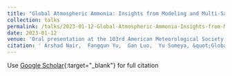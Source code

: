 ```yaml
---
title: "Global Atmospheric Ammonia: Insights from Modeling and Multi-Satellite Measurements"
collection: talks
permalink: /talks/2023-01-12-Global-Atmospheric-Ammonia-Insights-from-Modeling-and-Multi-Satellite-Measurements
date: 2023-01-12
venue: 'Oral presentation at the 103rd American Meteorological Society (AMS) Annual Meeting, Virtual* - COVID-19 got me in 2023'
citation: ' Arshad Nair,  Fangqun Yu,  Gan Luo,  Yu Someya, &quot;Global Atmospheric Ammonia: Insights from Modeling and Multi-Satellite Measurements.&quot; Oral presentation at the 103rd American Meteorological Society (AMS) Annual Meeting, Virtual* - COVID-19 got me in 2023, 2023.'
---
```

Use [Google Scholar](https://scholar.google.com/scholar?q=Global+Atmospheric+Ammonia:+Insights+from+Modeling+and+Multi+Satellite+Measurements){:target="_blank"} for full citation